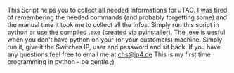This Script helps you to collect all needed Informations for JTAC.
I was tired of remembering the needed commands (and probably forgetting some) and the manual time it took me to collect all the Infos.
Simply run this script in python or use the compiled .exe (created via pyinstaller).
The .exe is uesful when you don't have python on your (or your customers) machine. Simply run it, give it the Switches IP, user and password and sit back.
If you have any questions feel free to email me at chs@ip4.de
This is my first time programming in python - be gentle ;)